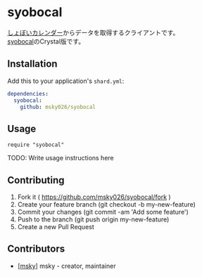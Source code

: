 # syobocal

[しょぼいカレンダー](http://cal.syoboi.jp/)からデータを取得するクライアントです。  
[syobocal](https://github.com/xmisao/syobocal)のCrystal版です。

## Installation

Add this to your application's `shard.yml`:

```yaml
dependencies:
  syobocal:
    github: msky026/syobocal
```

## Usage

```crystal
require "syobocal"
```

TODO: Write usage instructions here

## Contributing

1. Fork it ( https://github.com/msky026/syobocal/fork )
2. Create your feature branch (git checkout -b my-new-feature)
3. Commit your changes (git commit -am 'Add some feature')
4. Push to the branch (git push origin my-new-feature)
5. Create a new Pull Request

## Contributors

- [[msky]](https://github.com/msky026) msky - creator, maintainer
